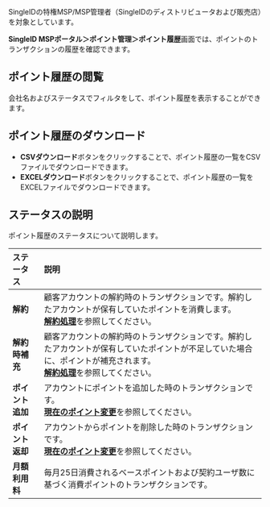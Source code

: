 SingleIDの特権MSP/MSP管理者（SingleIDのディストリビュータおよび販売店）を対象としています。

**SingleID MSPポータル＞ポイント管理＞ポイント履歴**画面では、ポイントのトランザクションの履歴を確認できます。

## ポイント履歴の閲覧
会社名およびステータスでフィルタをして、ポイント履歴を表示することができます。

## ポイント履歴のダウンロード
* **CSVダウンロード**ボタンをクリックすることで、ポイント履歴の一覧をCSVファイルでダウンロードできます。
* **EXCELダウンロード**ボタンをクリックすることで、ポイント履歴の一覧をEXCELファイルでダウンロードできます。

## ステータスの説明
ポイント履歴のステータスについて説明します。

| **ステータス** | **説明** |
| :-- | :-- |
| **解約** | 顧客アカウントの解約時のトランザクションです。解約したアカウントが保有していたポイントを消費します。<br>[**解約処理**](customer_account.md#解約処理)を参照してください。|
| **解約時補充** | 顧客アカウントの解約時のトランザクションです。解約したアカウントが保有していたポイントが不足していた場合に、ポイントが補充されます。<br>[**解約処理**](customer_account.md#解約処理)を参照してください。 |
| **ポイント追加** | アカウントにポイントを追加した時のトランザクションです。<br>[**現在のポイント変更**](customer_account.md#現在のポイントの変更)を参照してください。 |
| **ポイント返却** | アカウントからポイントを削除した時のトランザクションです。<br>[**現在のポイント変更**](customer_account.md#現在のポイントの変更)を参照してください。 |
| **月額利用料** | 毎月25日消費されるベースポイントおよび契約ユーザ数に基づく消費ポイントのトランザクションです。 |

